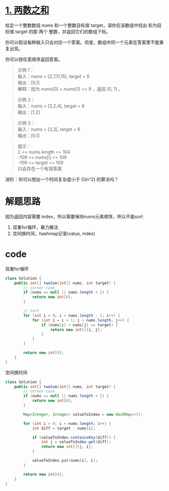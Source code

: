 # [1. 两数之和](https://leetcode.cn/problems/two-sum/description/?envType=company&envId=bytedance&favoriteSlug=bytedance-thirty-days)
给定一个整数数组 nums 和一个整数目标值 target，请你在该数组中找出 和为目标值 target  的那 两个 整数，并返回它们的数组下标。

你可以假设每种输入只会对应一个答案。但是，数组中同一个元素在答案里不能重复出现。

你可以按任意顺序返回答案。

>示例 1：<br>
输入：nums = [2,7,11,15], target = 9<br>
输出：[0,1]<br>
解释：因为 nums[0] + nums[1] == 9 ，返回 [0, 1] 。<br>

>示例 2：<br>
输入：nums = [3,2,4], target = 6<br>
输出：[1,2]<br>

>示例 3：<br>
输入：nums = [3,3], target = 6<br>
输出：[0,1]
 

>提示：<br>
2 <= nums.length <= 104<br>
-109 <= nums[i] <= 109<br>
-109 <= target <= 109<br>
只会存在一个有效答案
 

进阶：你可以想出一个时间复杂度小于 O(n^2) 的算法吗？

# 解题思路
因为返回内容需要 index，所以需要保持nums元素顺序，所以不能sort

1. 双重for循环，暴力解法
2. 空间换时间，hashmap记录(value, index)

# code
双重for循环
```java
class Solution {
    public int[] twoSum(int[] nums, int target) {
        // corner case
        if (nums == null || nums.length < 2) {
            return new int[0];
        }

        // sort
        for (int i = 0; i < nums.length - 1; i++) {
            for (int j = i + 1; j < nums.length; j++) {
                if (nums[i] + nums[j] == target) {
                    return new int[]{i, j};
                }
            }
        }

        return new int[0];
    }
}
```

空间换时间
```java
class Solution {
    public int[] twoSum(int[] nums, int target) {
        // corner case
        if (nums == null || nums.length < 2) {
            return new int[0];
        }

        Map<Integer, Integer> valueToIndex = new HashMap<>();

        for (int i = 0; i < nums.length; i++) {
            int diff = target - nums[i];

            if (valueToIndex.containsKey(diff)) {
                int j = valueToIndex.get(diff);
                return new int[]{j, i};
            }

            valueToIndex.put(nums[i], i);
        }

        return new int[0];
    }
}
```